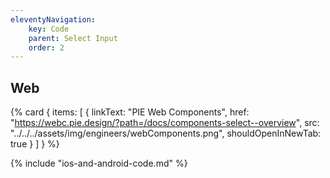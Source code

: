 ```yaml
---
eleventyNavigation:
    key: Code
    parent: Select Input
    order: 2
---
```

## Web

{% card {
  items: [
        {
          linkText: "PIE Web Components",
          href: "https://webc.pie.design/?path=/docs/components-select--overview",
          src: "../../../assets/img/engineers/webComponents.png",
          shouldOpenInNewTab: true
        }
    ]
} %}

{% include "ios-and-android-code.md" %}
